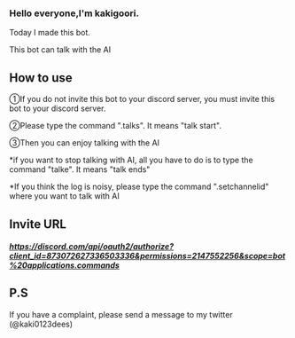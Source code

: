 ### Hello everyone,I'm kakigoori.
Today I made this bot.

This bot can talk with the AI

## How to use
①If you do not invite this bot to your discord server, you must invite this bot to your discord server.

②Please type the command ".talks". It means "talk start".

③Then you can enjoy talking with the AI

*if you want to stop talking with AI, all you have to do is to type the command "talke". It means "talk ends"

*If you think the log is noisy, please type the command ".setchannelid" where you want to talk with AI
## Invite URL

##### https://discord.com/api/oauth2/authorize?client_id=873072627336503336&permissions=2147552256&scope=bot%20applications.commands

## P.S
If you have a complaint, please send a message to my twitter (@kaki0123dees)
